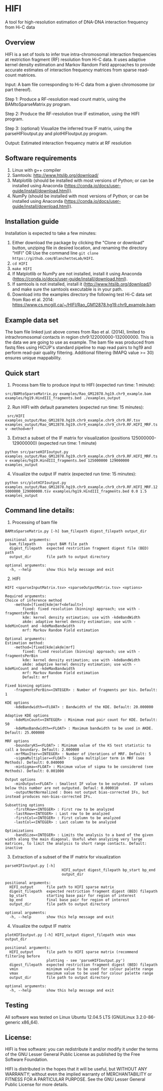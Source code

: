 # HIFI
A tool for high-resolution estimation of DNA-DNA interaction frequency from Hi-C data

## Overview
HIFI is a set of tools to infer true intra-chromosomal interaction frequencies at restriction fragment (RF) resolution from Hi-C data. 
It uses adaptive kernel density estimation and Markov Random Field approaches to provide accurate estimates of interaction frequency matrices from sparse read-count matrices.

Input: A bam file corresponding to Hi-C data from a given chromosome (or part thereof). 

Step 1: Produce a RF-resolution read count matrix, using the BAMtoSparseMatrix.py program.

Step 2: Produce the RF-resolution true IF estimation, using the HIFI program.

Step 3: (optional) Visualize the inferred true IF matrix, using the parseHIFIoutput.py and plotHIFIoutput.py program. 

Output: Estimated interaction frequency matrix at RF resolution

## Software requirements
1) Linux with g++ compiler
2) Samtools: http://www.htslib.org/download/
3) Matplotlib (should be installed with most versions of Python; or can be installed using Anaconda (https://conda.io/docs/user-guide/install/download.html)).
4) NumPy (should be installed with most versions of Python; or can be installed using Anaconda (https://conda.io/docs/user-guide/install/download.html)).

## Installation guide
Installation is expected to take a few minutes:

1) Either download the package by clicking the "Clone or download" button, unziping file in desired location, and renaming the directory "HIFI"   OR   Use the command line ``` git clone https://github.com/BlanchetteLab/HIFI ```.
2) ``` cd HIFI ```
3) ``` make HIFI ```
4) If Matplotlib or NumPy are not installed, install it using Anaconda (https://conda.io/docs/user-guide/install/download.html).
5) If samtools is not installed, install it (http://www.htslib.org/download/) and make sure the samtools executable is in your path.
6) Download into the examples directory the following test Hi-C data set from Rao et al. 2014: https://www.cs.mcgill.ca/~/HIFI/Rao_GM12878.hg19.chr9_example.bam

## Example data set
The bam file linked just above comes from Rao et al. (2014), limited to intrachromosomal contacts in region chr9:122000000-132000000. This is the data we are going to use as example. The bam file was produced from fastq files using HiCUP's standard pipeline to map read pairs to hg19 and perform read-pair quality filtering. Additional filtering (MAPQ value >= 30) ensures unique mappability. 

## Quick start
1) Process bam file to produce input to HIFI (expected run time: 1 minute):

```src/BAMtoSparseMatrix.py examples/Rao_GM12878.hg19.chr9_example.bam examples/hg19.HindIII_fragments.bed ./examples_output```

2) Run HIFI with default parameters (expected run time: 15 minutes):

``` src/HIFI examples_output/Rao_GM12878.hg19.chr9_example.chr9_chr9.RF.tsv examples_output/Rao_GM12878.hg19.chr9_example.chr9_chr9.RF.HIFI_MRF.tsv -method=mrf```

3) Extract a subset of the IF matrix for visualization (positions 125000000-129000000) (expected run time: 1 minute)

```python src/parseHIFIoutput.py examples_output/Rao_GM12878.hg19.chr9_example.chr9_chr9.RF.HIFI_MRF.tsv examples/hg19.HindIII_fragments.bed 125000000 129000000 examples_output```

4) Visualize the output IF matrix (expected run time: 15 minutes):

```python src/plotHIFIoutput.py examples_output/Rao_GM12878.hg19.chr9_example.chr9_chr9.RF.HIFI_MRF.125000000_129000000.tsv examples/hg19.HindIII_fragments.bed 0.0 1.5 examples_output```

## Command line details:
1) Processing of bam file

```
BAMtoSparseMatrix.py [-h] bam_filepath digest_filepath output_dir

positional arguments:
  bam_filepath     input BAM file path
  digest_filepath  expected restriction fragment digest file (BED) path
  output_dir       file path to output directory

optional arguments:
  -h, --help       show this help message and exit
```

2) HIFI
```
HIFI <sparseInputMatrix.tsv> <sparseOutputMatrix.tsv> <options>

Required arguments:
Choice of inference method
	-method=[fixed|kde|mrf<default>]
		fixed: fixed resolution (binning) approach; use with -fragmentsPerBin
		kde: kernel density estimation; use with -kdeBandWidth
		akde: adaptive kernel density estimation; use with -kdeMinCount and -kdeMaxBandwidth
		mrf: Markov Random Field estimation
	
Optional arguments:
Estimation method:
	-method=[fixed|kde|akde|mrf]
		fixed: fixed resolution (binning) approach; use with -fragmentsPerBin
		kde: kernel density estimation; use with -kdeBandWidth
		akde: adaptive kernel density estimation; use with -kdeMinCount and -kdeMaxBandwidth
		mrf: Markov Random Field estimation
		Default: mrf
	
Fixed binning options
	-fragmentsPerBin=<INTEGER> : Number of fragments per bin. Default: 1

KDE options
	-kdeBandwidth=<FLOAT> : Bandwidth of the KDE. Default: 20.000000

Adaptive KDE options
	-kdeMinCount=<INTEGER> : Minimum read pair count for KDE. Default: 50
	-kdeMaxBandwidth=<FLOAT> : Maximum bandwidth to be used in AKDE. Default: 25.000000

MRF options
	-boundaryKS=<FLOAT> : Minimum value of the KS test statistic to call a boundary. Default: 2.000000
	-mrfMaxIter=<INTEGER> : Number of iterations of MRF. Default: 5
	-sigmaMultiplier=<FLOAT> : Sigma multiplier term in MRF (see Methods). Default: 0.040000
	-minSigma=<FLOAT> : Minimum value of sigma to be considered (see Methods). Default: 0.001000

Output options
	-minOutput=<FLOAT> : Smallest IF value to be outputed. IF values below this number are not outputed. Defaul: 0.000010
	-outputNotNormalized : Does not output bias-corrected IFs, but instead produces non-bias-corrected IFs.

Subsetting options
	-firstRow=<INTEGER> : First row to be analyzed
	-lastRow=<INTEGER> : Last row to be analyzed
	-firstCol=<INTEGER> : First column to be analyzed
	-lastCol=<INTEGER> : Last column to be analyzed

Optimizations
	-bandSize=<INTEGER> : Limits the analysis to a band of the given width along the main diagonal. Useful when analyzing very large matrices, to limit the analysis to short range contacts. Default: inactive
```

3) Extraction of a subset of the IF matrix for visualization
```
parseHIFIoutput.py [-h]
                          HIFI_output digest_filepath bp_start bp_end
                          output_dir

positional arguments:
  HIFI_output      file path to HIFI sparse matrix
  digest_filepath  expected restriction fragment digest (BED) filepath
  bp_start         starting base pair for region of interest
  bp_end           final base pair for region of interest
  output_dir       file path to output directory

optional arguments:
  -h, --help       show this help message and exit
```

4) Visualize the output IF matrix 
```
plotHIFIoutput.py [-h] HIFI_output digest_filepath vmin vmax output_dir

positional arguments:
  HIFI_output      file path to HIFI sparse matrix (recommend filtering before
                   plotting - see 'parseHIFIoutput.py')
  digest_filepath  expected restriction fragment digest (BED) filepath
  vmin             minimum value to be used for colour palette range
  vmax             maximum value to be used for colour palette range
  output_dir       file path to output directory

optional arguments:
  -h, --help       show this help message and exit
```

## Testing
All software was tested on Linux Ubuntu 12.04.5 LTS (GNU/Linux 3.2.0-86-generic x86_64).

## License:
HIFI is free software: you can redistribute it and/or modify it under the terms of the GNU Lesser General Public License as published by the Free Software Foundation.

HIFI is distributed in the hopes that it will be useful, but WITHOUT ANY WARRANTY; without even the implied warranty of MERCHANTABILITY or FITNESS FOR A PARTICULAR PURPOSE. See the GNU Lesser General Public License for more details.
